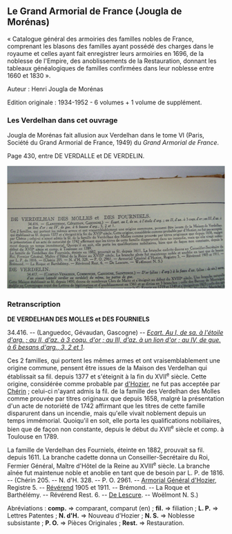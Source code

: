 ## Le Grand Armorial de France (Jougla de Morénas)

« Catalogue général des armoiries des familles nobles de France, comprenant les blasons des familles ayant possédé des charges dans le royaume et celles ayant fait enregistrer leurs armoiries en 1696, de la noblesse de l'Empire, des anoblissements de la Restauration, donnant les tableaux généalogiques de familles confirmées dans leur noblesse entre 1660 et 1830 ».

Auteur : Henri Jougla de Morénas

Edition originale : 1934-1952 - 6 volumes + 1 volume de supplément.

### Les Verdelhan dans cet ouvrage

Jougla de Morénas fait allusion aux Verdelhan dans le tome VI (Paris, Société du Grand Armorial de France, 1949) du *Grand Armorial de France*.

Page 430, entre DE VERDALLE et DE VERDELIN.

![Les Verdelhan dans le Jougla de Morénas](/media/verdelhan_jougla_de_morenas.png)

### Retranscription

 **DE VERDELHAN DES MOLLES et DES FOURNIELS**

34.416. -- (Languedoc, Gévaudan, Gascogne) -- *[Ecart. Au I, de sa. à l'étoile d'arg. ; au II, d'az. à 3 coqu. d'or ; au III, d'az. à un lion d'or ; au IV, de gue. à 6 besans d'arg., 3, 2 et 1](armoiries_des_verdelhan)*.

Ces 2 familles, qui portent les mêmes armes et ont vraisemblablement une origine commune, pensent être issues de la Maison des Verdelhan qui établissait sa fil. depuis 1377 et s'éteignit à la fin du XVII<sup>e</sup> siècle. Cette origine, considérée comme probable par [d'Hozier](armorial_general_de_france_d_hozier), ne fut pas acceptée par [Chérin](https://fr.wikipedia.org/wiki/Bernard_Ch%C3%A9rin) ; celui-ci n'ayant admis la fil. de la famille des Verdelhan des Molles comme prouvée par titres originaux que depuis 1658, malgré la présentation d'un acte de notoriété de 1742 affirmant que les titres de cette famille disparurent dans un incendie, mais qu'elle vivait noblement depuis un temps immémorial. Quoiqu'il en soit, elle porta les qualifications nobiliaires, bien que de façon non constante, depuis le début du XVII<sup>e</sup> siècle et comp. à Toulouse en 1789.

La famille de Verdelhan des Fourniels, éteinte en 1882, prouvait sa fil. depuis 1611. La branche cadette donna un Conseiller-Secrétaire du Roi, Fermier Général, Maître d'Hôtel de la Reine au XVIII<sup>e</sup> siècle. La branche aînée fut maintenue noble et anoblie en tant que de besoin par L. P. de 1816. -- (Chérin 205. -- N. d'H. 328. -- P. O. 2961. -- [Armorial Général d'Hozier](armorial_general_de_france_d_hozier), Registre 5. -- [Révérend](annuaire_de_la_noblesse_de_france_reverend) 1905 et 1911. -- Brémond. -- La Roque et Barthélémy. -- Révérend Rest. 6. -- [De Lescure](armorial_du_gevaudan_lescure). -- Woëlmont N. S.)


Abréviations : **comp.** =\> comparant, comparut (en) ; **fil.** =\> filiation ; **L. P.** =\> Lettres Patentes ; **N. d'H.** =\> Nouveau d'Hozier ; **N. S.** =\> Noblesse subsistante ; **P. O.** =\> Pièces Originales ; **Rest.** =\> Restauration.
